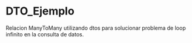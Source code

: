 # DTO_Ejemplo
Relacion ManyToMany utilizando dtos para solucionar problema de loop infinito en la consulta de datos.

